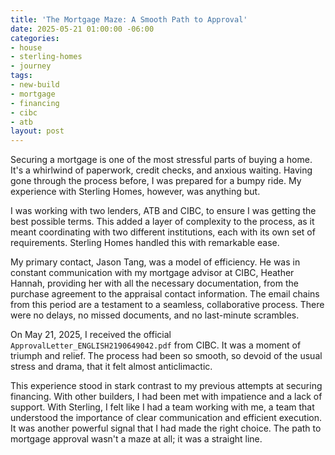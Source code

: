 ```yaml
---
title: 'The Mortgage Maze: A Smooth Path to Approval'
date: 2025-05-21 01:00:00 -06:00
categories:
- house
- sterling-homes
- journey
tags:
- new-build
- mortgage
- financing
- cibc
- atb
layout: post
---
```


Securing a mortgage is one of the most stressful parts of buying a home. It's a whirlwind of paperwork, credit checks, and anxious waiting. Having gone through the process before, I was prepared for a bumpy ride. My experience with Sterling Homes, however, was anything but.

I was working with two lenders, ATB and CIBC, to ensure I was getting the best possible terms. This added a layer of complexity to the process, as it meant coordinating with two different institutions, each with its own set of requirements. Sterling Homes handled this with remarkable ease.

My primary contact, Jason Tang, was a model of efficiency. He was in constant communication with my mortgage advisor at CIBC, Heather Hannah, providing her with all the necessary documentation, from the purchase agreement to the appraisal contact information. The email chains from this period are a testament to a seamless, collaborative process. There were no delays, no missed documents, and no last-minute scrambles.

On May 21, 2025, I received the official `ApprovalLetter_ENGLISH2190649042.pdf` from CIBC. It was a moment of triumph and relief. The process had been so smooth, so devoid of the usual stress and drama, that it felt almost anticlimactic.

This experience stood in stark contrast to my previous attempts at securing financing. With other builders, I had been met with impatience and a lack of support. With Sterling, I felt like I had a team working with me, a team that understood the importance of clear communication and efficient execution. It was another powerful signal that I had made the right choice. The path to mortgage approval wasn't a maze at all; it was a straight line.
